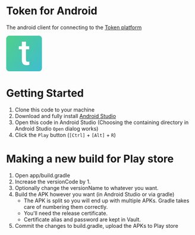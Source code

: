 Token for Android
=================
The android client for connecting to the [Token platform](tokenbrowser.com)

<img src="./app/src/main/res/mipmap-xhdpi/launcher.png?raw=true">

Getting Started
===============

1. Clone this code to your machine
2. Download and fully install [Android Studio](https://developer.android.com/studio/index.html)
3. Open this code in Android Studio (Choosing the containing directory in Android Studio `Open` dialog works)
4. Click the `Play` button (`[Ctrl]` + `[Alt]` + `R`)

Making a new build for Play store
=================================

1. Open app/build.gradle
2. Increase the versionCode by 1.
3. Optionally change the versionName to whatever you want.
4. Build the APK however you want (in Android Studio or via gradle)
    - The APK is split so you will end up with multiple APKs. Gradle takes care of numbering them correctly.
    - You'll need the release certificate.
    - Certificate alias and password are kept in Vault.
5. Commit the changes to build.gradle, upload the APKs to Play store
